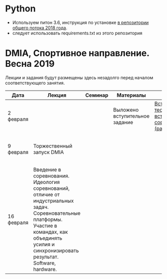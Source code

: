 # Python

- Используем питон 3.6, инструкция по установке [в репозитории общего потока 2018 года](https://github.com/utd-ai/DMIA2018_Fall_public/blob/master/README.md). 
- следует использовать requirements.txt из этого репозитория

# DMIA, Спортивное направление. Весна 2019

Лекции и задания будут размещены здесь незадолго перед началом соответствующего занятия.

| Дата | Лекция | Семинар | Материалы | Задание | Дедлайны |
| ---- | -------- | -------- | --------- | ------- | -------- |
| 2 февраля ||| Выложено вступительное задание | [Вступительный тест](https://goo.gl/forms/2C6DBsPQR7TPoulv1) и [вступительное соревнование (passwords)](https://github.com/data-mining-in-action/DMIA_Sport_2019_Spring_dev/blob/master/competitions/passwords/README.md) ||
| 9 февраля | Торжественный запуск DMIA |||| [Вступительный тест](https://goo.gl/forms/2C6DBsPQR7TPoulv1) и [вступительное соревнование (passwords)](https://github.com/data-mining-in-action/DMIA_Sport_2019_Spring_dev/blob/master/competitions/passwords/README.md) |
| 16 февраля | Введение в соревнования. Идеология соревнований, отличие от индустриальных задач. Соревновательные платформы. Участие в командах, как объединять усилия и синхронизировать результат. Software, hardware. ||| |
